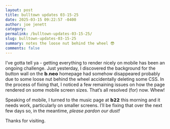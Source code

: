 ```yaml
---
layout: post
title: bulltown updates 03-15-25
date: 2025-03-15 09:22:57 -0400
author: joe jenett
category: 
permalink: /bulltown-updates-03-15-25/
slug: bulltown-updates-03-15-25
summary: notes the loose nut behind the wheel 😎
comments: false
---
```

I’ve gotta tell ya - getting everything to render nicely on mobile has been an ongoing challenge. Just yesterday, I discovered the background for the button wall on the 𝗯.𝗻𝗲𝗼 homepage had somehow disappeared probably due to some loose nut behind the wheel accidentally deleting some CSS. In the process of fixing that, I noticed a few remaining issues on how the page rendered on some mobile screen sizes. That’s all resolved (for) now. Whew!

Speaking of mobile, I turned to the music page at 𝗯𝟮𝟮 this morning and it needs work, particularly on smaller screens.  I’ll be fixing that over the next few days so, in the meantime, <em>please pardon our dust!</em>

Thanks for visiting.


<a style="display:none;" href="https://brid.gy/publish/mastodon"><small>(cross-posted to mastodon)</small></a>